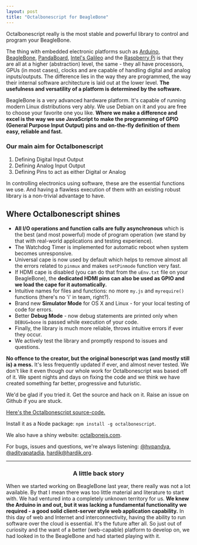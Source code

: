 ```yaml
---
layout: post
title: "Octalbonescript for BeagleBone"
---
```


<div class="aside">Octalbonescript really is the most stable and powerful library to control and program your BeagleBone.</div>

The thing with embedded electronic platforms such as [Arduino](http://arduino.cc), [BeagleBone](http://beagleboard.org), [PandaBoard](http://pandaboard.org), [Intel's Galileo](http://arduino.cc/en/ArduinoCertified/IntelGalileo) and the [Raspberry Pi](http://www.raspberrypi.org) is that they are all at a higher (abstraction) level, the same - they all have processors, GPUs (in most cases), clocks and are capable of handling digital and analog inputs/outputs. The difference lies in the way they are programmed, the way their internal software architecture is laid out at the lower level. **The usefulness and versatility of a platform is determined by the software.**

BeagleBone is a very advanced hardware platform. It's capable of running modern Linux distributions very ably. We use <span class="highlight">Debian</span> on it and you are free to choose your favorite one you like. **Where we make a difference and excel is the way we use JavaScript to make the programming of GPIO (General Purpose Input Output) pins and on-the-fly definition of them easy, reliable and fast.**

### Our main aim for Octalbonescript

  1. Defining Digital Input Output
  2. Defining Analog Input Output
  3. Defining Pins to act as either Digital or Analog

In controlling electronics using software, these are the essential functions we use. And having a flawless execution of them with an existing robust library is a non-trivial advantage to have.

## Where Octalbonescript shines

* **All I/O operations and function calls are fully asynchronous** which is the best (and most powerful) mode of program operation (we stand by that with real-world applications and testing experience).
* The Watchdog Timer is implemented for automatic reboot when system becomes unresponsive.
* Universal cape is now used by default which helps to remove almost all the errors related to `pinmux` and makes `setPinmode` function very fast.
* If HDMI cape is disabled (you can do that from the `uEnv.txt` file on your BeagleBone), the **dedicated HDMI pins can also be used as GPIO and we load the cape for it automatically.**
* Intuitive names for files and functions: no more `my.js` and `myrequire()` functions (there's no 'i' in team, right?).
* Brand new **Simulator Mode** for OS X and Linux - for your local testing of code for errors.
* Better **Debug Mode** - now debug statements are printed only when `DEBUG=bone` is passed while execution of your code.
* Finally, the library is much more reliable, throws intuitive errors if ever they occur.
* We actively test the library and promptly respond to issues and questions.

<div class="box"><strong>No offence to the creator, but the original bonescript was (and mostly still is) a mess.</strong> It's less frequently updated if ever, and almost never tested. We don't like it even though our whole work for Octalbonescript was based off of it. We spent nights and days on fixing the code and we think we have created something far better, progressive and futuristic.</div>

We'd be glad if you tried it. Get the source and hack on it. Raise an issue on Github if you are stuck.

[Here's the Octalbonescript source-code.](https://github.com/theoctal/octalbonescript)

Install it as a Node package: `npm install -g octalbonescript`.

We also have a shiny website: [octalbonejs.com](http://octalbonejs.com).

For bugs, issues and questions, we're always listening: [@hvpandya](http://twitter.com/hvpandya), [@adityapatadia](http://twitter.com/adityapatadia), [hardik@hardik.org](mailto:hardik@hardik.org).

***

<center><h3>A little back story</h3></center>

When we started working on BeagleBone last year, there really was not a lot available. By that I mean there was too little material and literature to start with. We had ventured into a completely unknown territory for us. <strong>We knew the Arduino in and out, but it was lacking a fundamental functionality we required - a good solid client-server style web application capability.</strong> In this day of web and Internet and interconnectivity, having the ability to run software over the cloud is essential. It's the future after all. So just out of curiosity and the want of a better (web-capable) platform to develop on, we had looked in to the BeagleBone and had started playing with it.
